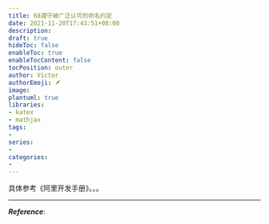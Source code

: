 ```yaml
---
title: 68遵守被广泛认可的命名约定
date: 2021-11-20T17:43:51+08:00
description:
draft: true
hideToc: false
enableToc: true
enableTocContent: false
tocPosition: outer
author: Victor
authorEmoji: 🪶
image:
plantuml: true
libraries:
- katex
- mathjax
tags:
-
series:
-
categories:
-
---
```








具体参考《阿里开发手册》。。。







---

***Reference***:


